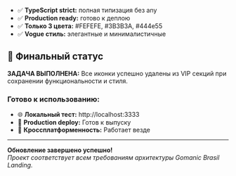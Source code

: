 - ✅ **TypeScript strict:** полная типизация без any
- ✅ **Production ready:** готово к деплою
- ✅ **Только 3 цвета:** #FEFEFE, #3B3B3A, #444e55
- ✅ **Vogue стиль:** элегантные и минималистичные

## 🎉 Финальный статус

**ЗАДАЧА ВЫПОЛНЕНА:** Все иконки успешно удалены из VIP секций при сохранении функциональности и стиля.

### Готово к использованию:
- 🌐 **Локальный тест:** http://localhost:3333
- 🚀 **Production deploy:** Готов к выпуску
- 📱 **Кроссплатформенность:** Работает везде

---

**Обновление завершено успешно!**  
*Проект соответствует всем требованиям архитектуры Gomanic Brasil Landing.*
